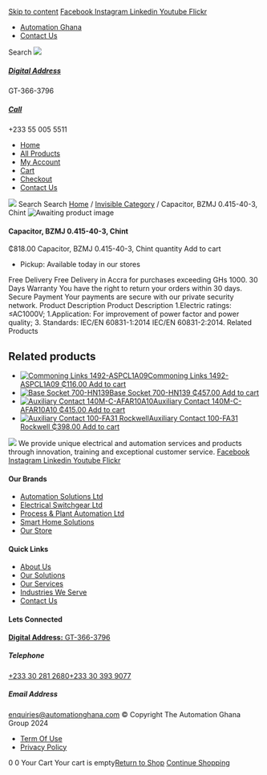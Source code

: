 [Skip to content](https://store.automationghana.com/product/capacitor-bzmj-0-415-40-3-chint/#content)
[ Facebook ](https://www.facebook.com/automationgh/) [ Instagram ](https://www.instagram.com/automationgh/) [ Linkedin ](https://www.linkedin.com/company/the-automation-ghana-limited/) [ Youtube ](https://www.youtube.com/channel/UCurrRDUSm5oIW39VXjn1u0w) [ Flickr ](https://www.flickr.com/photos/181794037@N07/)
  * [ Automation Ghana ](https://automationghana.com)
  * [ Contact Us ](https://store.automationghana.com/contact/)


Search
[ ![](https://store.automationghana.com/wp-content/uploads/2024/04/Website-TAGG-Logo-BLUE.png) ](https://store.automationghana.com/)
[ ](https://maps.app.goo.gl/m4xeaagWCNbLk4jM6)
#####  [ Digital Address ](https://maps.app.goo.gl/m4xeaagWCNbLk4jM6)
GT-366-3796 
[ ](tel:+233550055511)
#####  [ Call ](tel:+233550055511)
+233 55 005 5511 
  * [Home](https://store.automationghana.com/)
  * [All Products](https://store.automationghana.com/shop/)
  * [My Account](https://store.automationghana.com/my-account/)
  * [Cart](https://store.automationghana.com/cart/)
  * [Checkout](https://store.automationghana.com/checkout/)
  * [Contact Us](https://store.automationghana.com/contact/)


[![](https://store.automationghana.com/wp-content/uploads/2024/04/AutomationGhana_logo_white.png)](https://store.automationghana.com)
Search
Search
[Home](https://store.automationghana.com) / [Invisible Category](https://store.automationghana.com/product-category/invisible-category/) / Capacitor, BZMJ 0.415-40-3, Chint
![Awaiting product image](https://store.automationghana.com/wp-content/uploads/woocommerce-placeholder-600x600.png)
####  Capacitor, BZMJ 0.415-40-3, Chint 
₵818.00
Capacitor, BZMJ 0.415-40-3, Chint quantity
Add to cart
  * Pickup: Available today in our stores


Free Delivery 
Free Delivery in Accra for purchases exceeding GHs 1000. 
30 Days Warranty 
You have the right to return your orders within 30 days. 
Secure Payment 
Your payments are secure with our private security network. 
Product Description
Product Description
1.Electric ratings: ≤AC1000V; 1.Application: For improvement of power factor and power quality; 3. Standards: IEC/EN 60831-1:2014 IEC/EN 60831-2:2014.
Related Products 
## Related products
  * [![Commoning Links 1492-ASPCL1A09](https://store.automationghana.com/wp-content/uploads/2020/12/1492-ASPCL1A09.jpg)Commoning Links 1492-ASPCL1A09 ₵116.00 ](https://store.automationghana.com/product/commoning-links-1492-aspcl1a09/)
[Add to cart](https://store.automationghana.com/product/capacitor-bzmj-0-415-40-3-chint/?add-to-cart=2985)
  * [![Base Socket 700-HN139](https://store.automationghana.com/wp-content/uploads/2020/12/700-HN139.jpg)Base Socket 700-HN139 ₵457.00 ](https://store.automationghana.com/product/base-socket-700-hn139/)
[Add to cart](https://store.automationghana.com/product/capacitor-bzmj-0-415-40-3-chint/?add-to-cart=2971)
  * [![Auxiliary Contact 140M-C-AFAR10A10](https://store.automationghana.com/wp-content/uploads/2020/12/140M-C-AFAR10A10-300x298.jpg)Auxiliary Contact 140M-C-AFAR10A10 ₵415.00 ](https://store.automationghana.com/product/auxiliary-contact-140m-c-afar10a10/)
[Add to cart](https://store.automationghana.com/product/capacitor-bzmj-0-415-40-3-chint/?add-to-cart=2965)
  * [![Auxiliary Contact 100-FA31 Rockwell](https://store.automationghana.com/wp-content/uploads/2020/11/Auxilliary-Contact-Block-100-FA31.jpg)Auxiliary Contact 100-FA31 Rockwell ₵398.00 ](https://store.automationghana.com/product/auxiliary-contact-100-fa31-rockwell/)
[Add to cart](https://store.automationghana.com/product/capacitor-bzmj-0-415-40-3-chint/?add-to-cart=2937)


![](https://store.automationghana.com/wp-content/uploads/2024/04/AutomationGhana_logo_white.png)
We provide unique electrical and automation services and products through innovation, training and exceptional customer service.
[ Facebook ](https://www.facebook.com/automationgh/) [ Instagram ](https://www.instagram.com/automationgh/) [ Linkedin ](https://www.linkedin.com/company/the-automation-ghana-limited/) [ Youtube ](https://www.youtube.com/channel/UCurrRDUSm5oIW39VXjn1u0w) [ Flickr ](https://www.flickr.com/photos/181794037@N07/)
#### Our Brands
  * [ Automation Solutions Ltd ](https://store.automationghana.com/product/capacitor-bzmj-0-415-40-3-chint/)
  * [ Electrical Switchgear Ltd ](https://store.automationghana.com/product/capacitor-bzmj-0-415-40-3-chint/)
  * [ Process & Plant Automation Ltd ](https://store.automationghana.com/product/capacitor-bzmj-0-415-40-3-chint/)
  * [ Smart Home Solutions ](https://store.automationghana.com/product/capacitor-bzmj-0-415-40-3-chint/)
  * [ Our Store ](https://store.automationghana.com/product/capacitor-bzmj-0-415-40-3-chint/)


#### Quick Links
  * [ About Us ](https://store.automationghana.com/product/capacitor-bzmj-0-415-40-3-chint/)
  * [ Our Solutions ](https://store.automationghana.com/product/capacitor-bzmj-0-415-40-3-chint/)
  * [ Our Services ](https://store.automationghana.com/product/capacitor-bzmj-0-415-40-3-chint/)
  * [ Industries We Serve ](https://store.automationghana.com/product/capacitor-bzmj-0-415-40-3-chint/)
  * [ Contact Us ](https://store.automationghana.com/product/capacitor-bzmj-0-415-40-3-chint/)


#### Lets Connected
[**Digital Address:** GT-366-3796](https://maps.app.goo.gl/m4xeaagWCNbLk4jM6)
#####  Telephone 
[ +233 30 281 2680](tel:+233302812680)[+233 30 393 9077](https://store.automationghana.com/product/capacitor-bzmj-0-415-40-3-chint/+233303939077)
#####  Email Address 
enquiries@automationghana.com 
© Copyright The Automation Ghana Group 2024
  * [ Term Of Use ](https://store.automationghana.com/product/capacitor-bzmj-0-415-40-3-chint/)
  * [ Privacy Policy ](https://store.automationghana.com/product/capacitor-bzmj-0-415-40-3-chint/)


0
0
Your Cart
Your cart is empty[Return to Shop](https://store.automationghana.com/shop/)
[Continue Shopping](https://store.automationghana.com/product/capacitor-bzmj-0-415-40-3-chint/)
